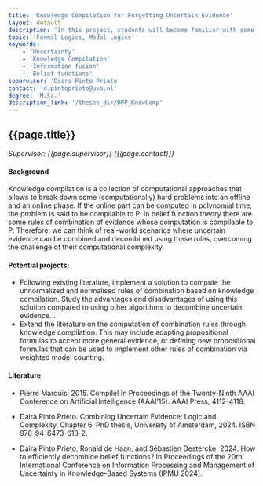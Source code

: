 ```yaml
---
title: 'Knowledge Compilation for Forgetting Uncertain Evidence'
layout: default
description: 'In this project, students will become familiar with some knowledge compilation techniques and rules for combining uncertain evidence. In particular, they will explore the advantages and disadvantages of using knowledge compilation for forgetting uncertain evidence.'
topic: 'Formal Logics, Modal Logics'
keywords: 
    - 'Uncertainty'
    - 'Knowledge Compilation'
    - 'Information fusion'
    - 'Belief functions'
supervisor: 'Daira Pinto Prieto'
contact: 'd.pintoprieto@uva.nl'
degree: 'M.Sc.'
description_link: '/theses_dir/DPP_KnowComp'
---
```


## {{page.title}} 
*Supervisor: {{page.supervisor}} ({{page.contact}})*

#### Background
Knowledge compilation is a collection of computational approaches that allows to break down some (computationally) hard problems into an offline and an online phase. If the online part can be computed in polynomial time, the problem is said to be compilable to P. In belief function theory there are some rules of combination of evidence whose computation is compilable to P.  Therefore, we can think of real-world scenarios where uncertain evidence can be combined and decombined using these rules, overcoming the challenge of their computational complexity.


#### Potential projects:
- Following existing literature, implement a solution to compute the unnormalized and normalised rules of combination based on knowledge compilation. Study the advantages and disadvantages of using this solution compared to using other algorithms to decombine uncertain evidence. .
- Extend the literature on the computation of combination rules through knowledge compilation. This may include adapting propositional formulas to accept more general evidence, or defining new propositional formulas that can be used to implement other rules of combination via weighted model counting. 


#### Literature
- Pierre Marquis. 2015. Compile! In Proceedings of the Twenty-Ninth AAAI Conference on Artificial Intelligence (AAAI’15). AAAI Press, 4112-4118.

- Daira Pinto Prieto. Combining Uncertain Evidence: Logic and Complexity. Chapter 6. PhD thesis, University of Amsterdam, 2024. ISBN 978-94-6473-618-2.
- Daira Pinto Prieto, Ronald de Haan, and Sébastien Destercke. 2024. How to efficiently decombine belief functions? In Proceedings of the 20th International Conference on Information Processing and Management of Uncertainty in Knowledge-Based Systems (IPMU 2024).



